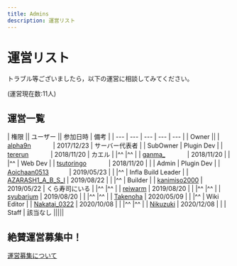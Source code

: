 ```yaml
---
title: Admins
description: 運営リスト
---
```


# 運営リスト
トラブル等ございましたら，以下の運営に相談してみてください。

(運営現在数:11人)

## 運営一覧

| 権限 || ユーザー || 参加日時 | 備考 |
| --- | --- | --- | --- | --- |
| Owner                        || <mc-avatar user="a1f8207cdbaa426d92a438c6d0f3c570" /> | [alpha9n](alphakun.html)    　    　　| 2017/12/23 | サーバー代表者 |
| SubOwner | Plugin Dev         | <mc-avatar user="81e123bc72964a59a7ee3aabdedf2d91" /> | [tererun](tererun.html)     　    　　| 2018/11/20 | カエル |
|^^        |^^                  | <mc-avatar user="182227c46dec4576b9bff38b9bf833ec" /> | [ganma_](ganma_)            　    　　| 2018/11/20 | |
|^^        | Web Dev            | <mc-avatar user="d3ff5f70c4fb42b581e12497c177ef16" /> | [tsutoringo](tsutoringo)    　    　　| 2018/11/20 | |
| Admin    | Plugin Dev         | <mc-avatar user="e2b3476a8e034ee9a9c4e0bf61641c55" /> | [Aoichaan0513](Aoichaan0513)　    　　| 2019/05/23 | |
|^^        | Infla Build Leader | <mc-avatar user="ef629a8d1baf4549afd6cf7eb917d720" /> | [AZARASH1_A_B_S_I](AZARASH1_A_B_S_I) | 2019/08/22 |  |
|^^        | Builder            | <mc-avatar user="77f5566a44f8436c8237771c505fa9f2" /> | [kanimiso2000](kanimiso2000)         | 2019/05/22 | くら寿司にいる |
|^^        |^^                  | <mc-avatar user="0c12094a3d5341f091b34c1866d66151" /> | [reiwarm](reiwarm)                   | 2019/08/20 | |
|^^        |^^                  | <mc-avatar user="3d69d517b66e449188f414f5031e62b8" /> | [syubarium](syubarium)               | 2019/08/20 | |
|^^        |^^                  | <mc-avatar user="0d0873eb4f0f4df9b75eaaf96cb7a66c" /> | [Takenoha](Takenoha)                 | 2020/05/09 | |
|^^        | Wiki Editor        | <mc-avatar user="d297f52003024e5d944fd78edc82891a" /> | [Nakatai_0322](Nakatai_0322)         | 2020/10/08 | |
|^^        |^^                  | <mc-avatar user="ea340bb4e5944837859815fe77c6cf30" /> | [Nikuzuki](Nikuzuki)                 | 2020/12/08 | |
| Staff    | 該当なし                                                                                                       |||||

## 絶賛運営募集中！
[運営募集について](/recruit-info)
